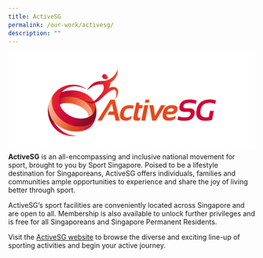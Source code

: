 ```yaml
---
title: ActiveSG
permalink: /our-work/activesg/
description: ""
---
```

![ActiveSG](/images/active_sg-logo.png)
**ActiveSG** is an all-encompassing and inclusive national movement for sport, brought to you by Sport Singapore. Poised to be a lifestyle destination for Singaporeans, ActiveSG offers individuals, families and communities ample opportunities to experience and share the joy of living better through sport. 

ActiveSG’s sport facilities are conveniently located across Singapore and are open to all. Membership is also available to unlock further privileges and is free for all Singaporeans and Singapore Permanent Residents. 

Visit the [ActiveSG website](https://www.myactivesg.com/) to browse the diverse and exciting line-up of sporting activities and begin your active journey.
